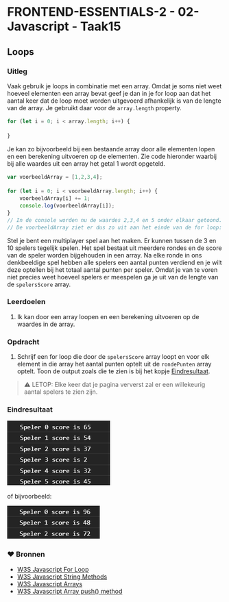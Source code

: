 # FRONTEND-ESSENTIALS-2 - 02-Javascript - Taak15

## Loops

### Uitleg

Vaak gebruik je loops in combinatie met een array. Omdat je soms niet weet hoeveel elementen een array bevat geef je dan in je for loop aan dat het aantal keer dat de loop moet worden uitgevoerd afhankelijk is van de lengte van de array. Je gebruikt daar voor de `array.length` property.

```js
for (let i = 0; i < array.length; i++) {
    
}
```
Je kan zo bijvoorbeeld bij een bestaande array door alle elementen lopen en een berekening uitvoeren op de elementen. Zie code hieronder waarbij bij alle waardes uit een array het getal 1 wordt opgeteld.

```js
var voorbeeldArray = [1,2,3,4];

for (let i = 0; i < voorbeeldArray.length; i++) {
    voorbeeldArray[i] += 1;
    console.log(voorbeeldArray[i]);
}
// In de console worden nu de waardes 2,3,4 en 5 onder elkaar getoond. 
// De voorbeeldArray ziet er dus zo uit aan het einde van de for loop: [2,3,4,5].
```

Stel je bent een multiplayer spel aan het maken. Er kunnen tussen de 3 en 10 spelers tegelijk spelen. Het spel bestaat uit meerdere rondes en de score van de speler worden bijgehouden in een array. Na elke ronde in ons denkbeeldige spel hebben alle spelers een aantal punten verdiend en je wilt deze optellen bij het totaal aantal punten per speler. Omdat je van te voren niet precies weet hoeveel spelers er meespelen ga je uit van de lengte van de `spelersScore` array. 


### Leerdoelen

1. Ik kan door een array loopen en een berekening uitvoeren op de waardes in de array.

### Opdracht

1. Schrijf een for loop die door de `spelersScore` array loopt en voor elk element in die array het aantal punten optelt uit de `rondePunten` array optelt. Toon de output zoals die te zien is bij het kopje [Eindresultaat](#eindresultaat).
> :warning: LETOP: Elke keer dat je pagina ververst zal er een willekeurig aantal spelers te zien zijn.

### Eindresultaat

![](img/eindres1.png)

of bijvoorbeeld:

![](img/eindres2.png)

### :heart: Bronnen

* [W3S Javascript For Loop](https://www.w3schools.com/js/js_loop_for.asp)
* [W3S Javascript String Methods](https://www.w3schools.com/js/js_string_methods.asp)  
* [W3S Javascript Arrays](https://www.w3schools.com/js/js_arrays.asp)  
* [W3S Javascript Array push() method](https://www.w3schools.com/jsref/jsref_push.asp)